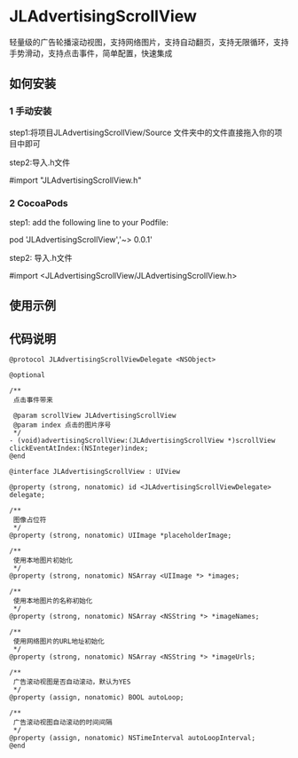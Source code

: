 # JLAdvertisingScrollView
轻量级的广告轮播滚动视图，支持网络图片，支持自动翻页，支持无限循环，支持手势滑动，支持点击事件，简单配置，快速集成

## 如何安装

### 1 手动安装 

step1:将项目JLAdvertisingScrollView/Source 文件夹中的文件直接拖入你的项目中即可

step2:导入.h文件

#import "JLAdvertisingScrollView.h"

### 2 CocoaPods 

step1: add the following line to your Podfile:

pod 'JLAdvertisingScrollView','~> 0.0.1'

step2: 导入.h文件

#import <JLAdvertisingScrollView/JLAdvertisingScrollView.h>

## 使用示例

## 代码说明
```
@protocol JLAdvertisingScrollViewDelegate <NSObject>

@optional

/**
 点击事件带来

 @param scrollView JLAdvertisingScrollView
 @param index 点击的图片序号
 */
- (void)advertisingScrollView:(JLAdvertisingScrollView *)scrollView  clickEventAtIndex:(NSInteger)index;
@end

@interface JLAdvertisingScrollView : UIView

@property (strong, nonatomic) id <JLAdvertisingScrollViewDelegate> delegate;

/**
 图像占位符
 */
@property (strong, nonatomic) UIImage *placeholderImage;

/**
 使用本地图片初始化
 */
@property (strong, nonatomic) NSArray <UIImage *> *images;

/**
 使用本地图片的名称初始化
 */
@property (strong, nonatomic) NSArray <NSString *> *imageNames;

/**
 使用网络图片的URL地址初始化
 */
@property (strong, nonatomic) NSArray <NSString *> *imageUrls;

/**
 广告滚动视图是否自动滚动，默认为YES
 */
@property (assign, nonatomic) BOOL autoLoop;

/**
 广告滚动视图自动滚动的时间间隔
 */
@property (assign, nonatomic) NSTimeInterval autoLoopInterval;
@end
```
